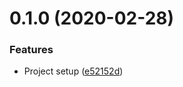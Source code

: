 <a name="0.1.0"></a>
# 0.1.0 (2020-02-28)


### Features

* Project setup ([e52152d](https://github.com/atSCM/parse-xml/commits/e52152d))



